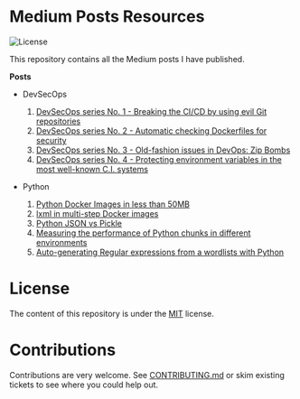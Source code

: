 # Medium Posts Resources

![License](https://img.shields.io/badge/License-MIT-SUCCESS)

This repository contains all the Medium posts I have published.

**Posts**

- DevSecOps
  
  1. [DevSecOps series No. 1 - Breaking the CI/CD by using evil Git repositories](https://cr0hn.medium.com/devsecops-series-1-breaking-the-ci-cd-by-using-evil-git-repositories-2eaa460f5d5b)
  2. [DevSecOps series No. 2 - Automatic checking Dockerfiles for security](https://medium.com/geekculture/devsecops-series-no-2-automatic-checking-dockerfiles-for-security-8709249c2367)
  3. [DevSecOps series No. 3 - Old-fashion issues in DevOps: Zip Bombs](https://cr0hn.medium.com/devsecops-series-4-protecting-environment-variables-in-the-most-well-known-c-i-systems-e0b606b450e4)
  4. [DevSecOps series No. 4 - Protecting environment variables in the most well-known C.I. systems](https://cr0hn.medium.com/devsecops-series-4-protecting-environment-variables-in-the-most-well-known-c-i-systems-e0b606b450e4)

- Python

  1. [Python Docker Images in less than 50MB](https://cr0hn.medium.com/python-docker-images-in-less-than-50mb-8acc6ed776ec)
  2. [lxml in multi-step Docker images](https://cr0hn.medium.com/lxml-in-multi-step-docker-images-243e11f4e9ac)
  3. [Python JSON vs Pickle](https://cr0hn.medium.com/python-json-vs-pickle-6496aa896e12)
  4. [Measuring the performance of Python chunks in different environments](https://cr0hn.medium.com/measuring-the-performance-of-python-chunks-in-different-environments-133f15fa6a6f)
  5. [Auto-generating Regular expressions from a wordlists with Python](https://cr0hn.medium.com/auto-generating-regular-expressions-from-a-wordlists-with-python-d15330df6295)


# License

The content of this repository is under the [MIT](https://github.com/cr0hn/my-medium-posts-resources/blob/main/LICENSE) license.

# Contributions

Contributions are very welcome. See [CONTRIBUTING.md](https://github.com/cr0hn/my-medium-posts-resources/blog/main/CONTRIBUTING.md) or skim existing tickets to see where you could help out.


